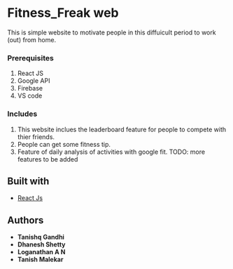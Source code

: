 # Fitness_Freak web
This is simple website to motivate people in this diffuicult period to work (out) from home.

### Prerequisites
1) React JS 
2) Google API
3) Firebase
4) VS code


### Includes
1) This website inclues the leaderboard feature for people to compete with thier friends.
2) People can get some fitness tip.
3) Feature of daily analysis of activities with google fit.
TODO: more features to be added



 ## Built with
 
* [React Js](https://reactjs.org/)


## Authors

* **Tanishq Gandhi**
* **Dhanesh Shetty**
* **Loganathan A N**
* **Tanish Malekar**
